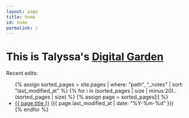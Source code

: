 ```yaml
---
layout: page
title: home
id: home
permalink: /
---
```

<html>
<head>
    <meta charset="UTF-8">
    <title>Talyssa's Digital Garden</title>
    <script src="https://code.jquery.com/jquery-3.6.0.min.js" integrity="sha256-/xUj+3OJU5yExlq6GSYGSHk7tPXikynS7ogEvDej/m4=" crossorigin="anonymous"></script>
</head>
<body>
    <h1>This is Talyssa's <a class="internal-link" href="/what-is-digital-gardening">Digital Garden</a></h1>
    <p>Recent edits:</p>
    <ul>
        {% assign sorted_pages = site.pages | where: "path", "_notes" | sort: "last_modified_at" %}
        {% for i in (sorted_pages | size | minus:20)..(sorted_pages | size) %}
            {% assign page = sorted_pages[i] %}
            <li><a href="{{ page.url }}">{{ page.title }}</a> ({{ page.last_modified_at | date: "%Y-%m-%d" }})</li>
        {% endfor %}
    </ul>
    <script>
        var colours = ["#32AE4D", "#F2CF7D", "#0A2463", "#E46A3A", "#A30000", "#1672AB", "#FFD20A"],
            idx;
        $(document).ready(function(){
            var body = $('body'); 
            var chars = body.text().split('');
            body.html('');     
            for(var i=0; i<chars.length; i++) {
                idx = Math.floor(Math.random() * colours.length);
                var span = $('<span>' + chars[i] + '</span>').css("color", colours[idx]);
                body.append(span);
            }
        });
    </script>
</body>
</html>


<style>
  .wrapper {
    max-width: 46em;
  }
</style>


